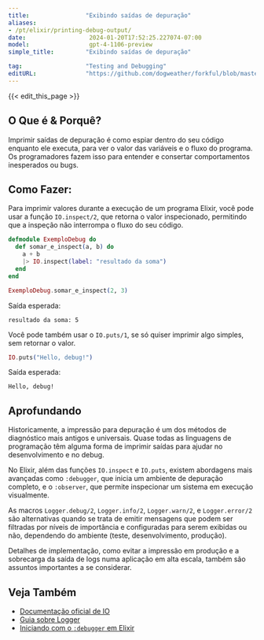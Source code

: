 ```yaml
---
title:                "Exibindo saídas de depuração"
aliases:
- /pt/elixir/printing-debug-output/
date:                  2024-01-20T17:52:25.227074-07:00
model:                 gpt-4-1106-preview
simple_title:         "Exibindo saídas de depuração"

tag:                  "Testing and Debugging"
editURL:              "https://github.com/dogweather/forkful/blob/master/content/pt/elixir/printing-debug-output.md"
---
```


{{< edit_this_page >}}

## O Que é & Porquê?
Imprimir saídas de depuração é como espiar dentro do seu código enquanto ele executa, para ver o valor das variáveis e o fluxo do programa. Os programadores fazem isso para entender e consertar comportamentos inesperados ou bugs.

## Como Fazer:

Para imprimir valores durante a execução de um programa Elixir, você pode usar a função `IO.inspect/2`, que retorna o valor inspecionado, permitindo que a inspeção não interrompa o fluxo do seu código.

```elixir
defmodule ExemploDebug do
  def somar_e_inspect(a, b) do
    a + b
    |> IO.inspect(label: "resultado da soma")
  end
end

ExemploDebug.somar_e_inspect(2, 3)
```
Saída esperada:
```
resultado da soma: 5
```
Você pode também usar o `IO.puts/1`, se só quiser imprimir algo simples, sem retornar o valor.

```elixir
IO.puts("Hello, debug!")
```
Saída esperada:
```
Hello, debug!
```

## Aprofundando

Historicamente, a impressão para depuração é um dos métodos de diagnóstico mais antigos e universais. Quase todas as linguagens de programação têm alguma forma de imprimir saídas para ajudar no desenvolvimento e no debug.

No Elixir, além das funções `IO.inspect` e `IO.puts`, existem abordagens mais avançadas como `:debugger`, que inicia um ambiente de depuração completo, e o `:observer`, que permite inspecionar um sistema em execução visualmente.

As macros `Logger.debug/2`, `Logger.info/2`, `Logger.warn/2`, e `Logger.error/2` são alternativas quando se trata de emitir mensagens que podem ser filtradas por níveis de importância e configuradas para serem exibidas ou não, dependendo do ambiente (teste, desenvolvimento, produção).

Detalhes de implementação, como evitar a impressão em produção e a sobrecarga da saída de logs numa aplicação em alta escala, também são assuntos importantes a se considerar. 

## Veja Também

- [Documentação oficial de IO](https://hexdocs.pm/elixir/IO.html)
- [Guia sobre Logger](https://hexdocs.pm/logger/Logger.html)
- [Iniciando com o `:debugger` em Elixir](http://elixir-lang.github.io/getting-started/debugging.html#debugger)
